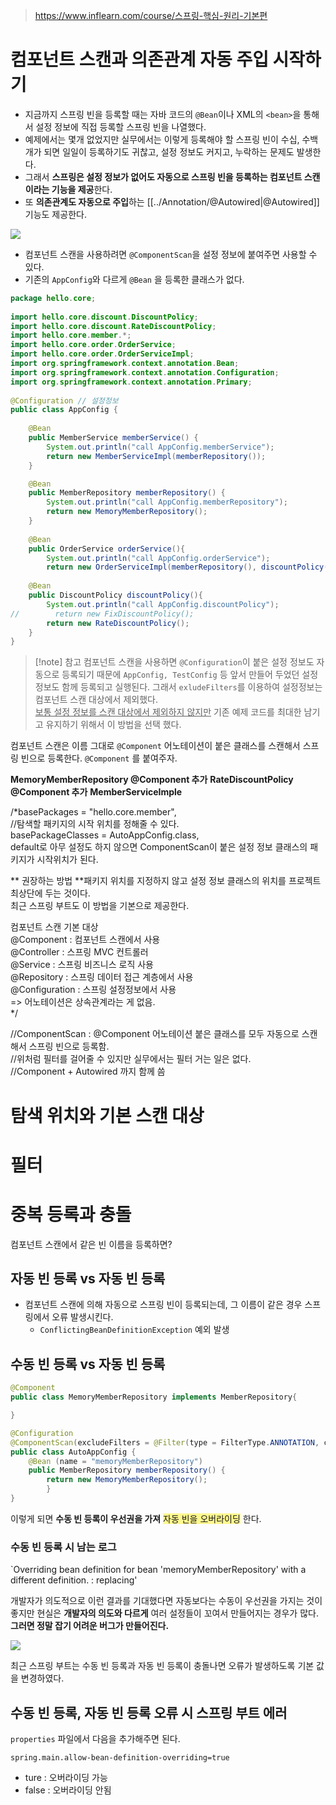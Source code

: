 > https://www.inflearn.com/course/스프링-핵심-원리-기본편
# 컴포넌트 스캔과 의존관계 자동 주입 시작하기
- 지금까지 스프링 빈을 등록할 때는 자바 코드의 `@Bean`이나 XML의 `<bean>`을 통해서 설정 정보에 직접 등록할 스프링 빈을 나열했다.
- 예제에서는 몇개 없었지만 실무에서는 이렇게 등록해야 할 스프링 빈이 수십, 수백개가 되면 일일이 등록하기도 귀찮고, 설정 정보도 커지고, 누락하는 문제도 발생한다.
- 그래서 **스프링은 설정 정보가 없어도 자동으로 스프링 빈을 등록하는 컴포넌트 스캔이라는 기능을 제공**한다.
- 또 **의존관계도 자동으로 주입**하는 [[../Annotation/@Autowired|@Autowired]] 기능도 제공한다.

![](https://i.imgur.com/RSRAIif.png)

- 컴포넌트 스캔을 사용하려면 `@ComponentScan`을 설정 정보에 붙여주면 사용할 수 있다.
- 기존의 `AppConfig`와 다르게 `@Bean` 을 등록한 클래스가 없다.

```java
package hello.core;  
  
import hello.core.discount.DiscountPolicy;  
import hello.core.discount.RateDiscountPolicy;  
import hello.core.member.*;  
import hello.core.order.OrderService;  
import hello.core.order.OrderServiceImpl;  
import org.springframework.context.annotation.Bean;  
import org.springframework.context.annotation.Configuration;  
import org.springframework.context.annotation.Primary;  
  
@Configuration // 설정정보  
public class AppConfig {  
  
    @Bean  
    public MemberService memberService() {  
        System.out.println("call AppConfig.memberService");  
        return new MemberServiceImpl(memberRepository());  
    }  

    @Bean  
    public MemberRepository memberRepository() {  
        System.out.println("call AppConfig.memberRepository");  
        return new MemoryMemberRepository();  
    }  
  
    @Bean  
    public OrderService orderService(){  
        System.out.println("call AppConfig.orderService");  
        return new OrderServiceImpl(memberRepository(), discountPolicy());}  
  
    @Bean  
    public DiscountPolicy discountPolicy(){  
        System.out.println("call AppConfig.discountPolicy");  
//        return new FixDiscountPolicy();  
        return new RateDiscountPolicy();  
    }  
}
```

>[!note] 참고
>컴포넌트 스캔을 사용하면 `@Configuration`이 붙은 설정 정보도 자동으로 등록되기 때문에 `AppConfig, TestConfig` 등 앞서 만들어 두었던 설정 정보도 함께 등록되고 실행된다. 그래서 `exludeFilters`를 이용하여 설정정보는 컴포넌트 스캔 대상에서 제외했다.<br>
><u>보통 설정 정보를 스캔 대상에서 제외하지 않지만</u> 기존 예제 코드를 최대한 남기고 유지하기 위해서 이 방법을 선택 했다.

컴포넌트 스캔은 이름 그대로 `@Component` 어노테이션이 붙은 클래스를 스캔해서 스프링 빈으로 등록한다. `@Component` 를 붙여주자.

**MemoryMemberRepository @Component 추가**
**RateDiscountPolicy @Component 추가**
**MemberServiceImple**

/*basePackages = "hello.core.member",  
//탐색할 패키지의 시작 위치를 정해줄 수 있다.  
basePackageClasses = AutoAppConfig.class,  
default로 아무 설정도 하지 않으면 ComponentScan이 붙은 설정 정보 클래스의 패키지가 시작위치가 된다.  
  
** 권장하는 방법 **패키지 위치를 지정하지 않고 설정 정보 클래스의 위치를 프로젝트 최상단에 두는 것이다.  
최근 스프링 부트도 이 방법을 기본으로 제공한다.  
  
컴포넌트 스캔 기본 대상  
@Component : 컴포넌트 스캔에서 사용  
@Controller : 스프링 MVC 컨트롤러  
@Service : 스프링 비즈니스 로직 사용  
@Repository : 스프링 데이터 접근 계층에서 사용  
@Configuration : 스프링 설정정보에서 사용  
=> 어노테이션은 상속관계라는 게 없음.  
*/

//ComponentScan : @Component 어노테이션 붙은 클래스를 모두 자동으로 스캔해서 스프링 빈으로 등록함.  
//위처럼 필터를 걸어줄 수 있지만 실무에서는 필터 거는 일은 없다.  
//Component + Autowired 까지 함께 씀

# 탐색 위치와 기본 스캔 대상
# 필터
# 중복 등록과 충돌
컴포넌트 스캔에서 같은 빈 이름을 등록하면?

## 자동 빈 등록 vs 자동 빈 등록
- 컴포넌트 스캔에 의해 자동으로 스프링 빈이 등록되는데, 그 이름이 같은 경우 스프링에서 오류 발생시킨다.
	- `ConflictingBeanDefinitionException` 예외 발생
## 수동 빈 등록 vs 자동 빈 등록
```java
@Component
public class MemoryMemberRepository implements MemberRepository{

}
```

```java
@Configuration
@ComponentScan(excludeFilters = @Filter(type = FilterType.ANNOTATION, classes = Configuration.class))
public class AutoAppConfig {
	@Bean (name = "memoryMemberRepository")
	public MemberRepository memberRepository() {
		return new MemoryMemberRepository();
		}
}
```

이렇게 되면 **수동 빈 등록이 우선권을 가져** <span style="background:#fff88f">자동 빈을 오버라이딩</span> 한다. 

### 수동 빈 등록 시 남는 로그
`Overriding bean definition for bean 'memoryMemberRepository' with a different definition. : replacing'

개발자가 의도적으로 이런 결과를 기대했다면 자동보다는 수동이 우선권을 가지는 것이 좋지만 현실은 **개발자의 의도와 다르게** 여러 설정들이 꼬여서 만들어지는 경우가 많다. **그러면 정말 잡기 어려운 버그가 만들어진다.**

![](https://i.imgur.com/dcO0gh8.png)

최근 스프링 부트는 수동 빈 등록과 자동 빈 등록이 충돌나면 오류가 발생하도록 기본 값을 변경하였다.

## 수동 빈 등록, 자동 빈 등록 오류 시 스프링 부트 에러
`properties` 파일에서 다음을 추가해주면 된다.
```
spring.main.allow-bean-definition-overriding=true
```

- ture : 오버라이딩 가능
- false : 오버라이딩 안됨

